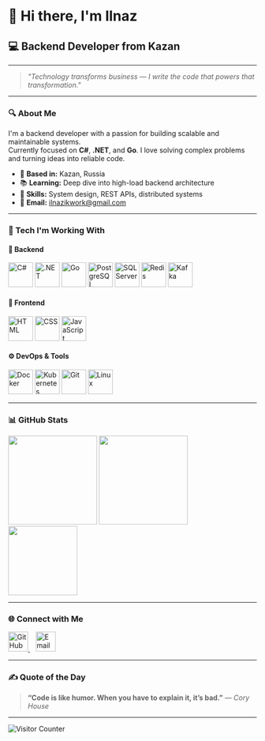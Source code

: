 # 👋 Hi there, I'm **Ilnaz**

## 💻 Backend Developer from Kazan

---

> _"Technology transforms business — I write the code that powers that transformation."_

---

### 🔍 About Me

I'm a backend developer with a passion for building scalable and maintainable systems.  
Currently focused on **C#**, **.NET**, and **Go**. I love solving complex problems and turning ideas into reliable code.

- 📍 **Based in:** Kazan, Russia  
- 📚 **Learning:** Deep dive into high-load backend architecture  
- 🧠 **Skills:** System design, REST APIs, distributed systems  
- 📧 **Email:** [ilnazikwork@gmail.com](mailto:ilnazikwork@gmail.com)

---

### 🚀 Tech I'm Working With

#### 🧠 Backend
<p align="left">
  <img src="https://cdn.jsdelivr.net/gh/devicons/devicon/icons/csharp/csharp-original.svg" height="50" alt="C#"/>
  <img src="https://cdn.jsdelivr.net/gh/devicons/devicon/icons/dot-net/dot-net-original.svg" height="50" alt=".NET"/>
  <img src="https://cdn.jsdelivr.net/gh/devicons/devicon/icons/go/go-original.svg" height="50" alt="Go"/>
  <img src="https://cdn.jsdelivr.net/gh/devicons/devicon/icons/postgresql/postgresql-original.svg" height="50" alt="PostgreSQL"/>
  <img src="https://cdn.jsdelivr.net/gh/devicons/devicon/icons/microsoftsqlserver/microsoftsqlserver-plain.svg" height="50" alt="SQL Server"/>
  <img src="https://cdn.jsdelivr.net/gh/devicons/devicon/icons/redis/redis-original.svg" height="50" alt="Redis"/>
  <img src="https://cdn.jsdelivr.net/gh/devicons/devicon/icons/apachekafka/apachekafka-original.svg" height="50" alt="Kafka"/>
</p>

#### 🎨 Frontend
<p align="left">
  <img src="https://cdn.jsdelivr.net/gh/devicons/devicon/icons/html5/html5-original.svg" height="50" alt="HTML"/>
  <img src="https://cdn.jsdelivr.net/gh/devicons/devicon/icons/css3/css3-original.svg" height="50" alt="CSS"/>
  <img src="https://cdn.jsdelivr.net/gh/devicons/devicon/icons/javascript/javascript-original.svg" height="50" alt="JavaScript"/>
</p>

#### ⚙️ DevOps & Tools
<p align="left">
  <img src="https://cdn.jsdelivr.net/gh/devicons/devicon/icons/docker/docker-original.svg" height="50" alt="Docker"/>
  <img src="https://cdn.jsdelivr.net/gh/devicons/devicon/icons/kubernetes/kubernetes-plain.svg" height="50" alt="Kubernetes"/>
  <img src="https://cdn.jsdelivr.net/gh/devicons/devicon/icons/git/git-original.svg" height="50" alt="Git"/>
  <img src="https://cdn.jsdelivr.net/gh/devicons/devicon/icons/linux/linux-original.svg" height="50" alt="Linux"/>
</p>

---

### 📊 GitHub Stats

<p align="left">
  <img src="https://github-readme-stats.vercel.app/api?username=JustIlnaz&theme=tokyonight&show_icons=true&count_private=true&hide_border=true" height="180px"/>
  <img src="https://github-readme-streak-stats.herokuapp.com/?user=JustIlnaz&theme=tokyonight&hide_border=true" height="180px"/>
  <br/>
  <img src="https://github-readme-stats.vercel.app/api/top-langs/?username=JustIlnaz&theme=tokyonight&layout=compact&hide_border=true" height="140px"/>
</p>

---

### 🌐 Connect with Me

<p align="left">
  <a href="https://github.com/JustIlnaz" target="_blank">
    <img src="https://cdn.jsdelivr.net/gh/devicons/devicon/icons/github/github-original.svg" height="40" alt="GitHub"/>
  </a>
  &nbsp;&nbsp;
  <a href="mailto:ilnazikwork@gmail.com">
    <img src="https://cdn.jsdelivr.net/gh/devicons/devicon/icons/google/google-original.svg" height="40" alt="Email"/>
  </a>
</p>

---

### ✍️ Quote of the Day

> **“Code is like humor. When you have to explain it, it’s bad.”** — _Cory House_

---

<p align="left">
  <img src="https://visitcount.itsvg.in/api?id=JustIlnaz&icon=0&color=0d1117" alt="Visitor Counter"/>
</p>
